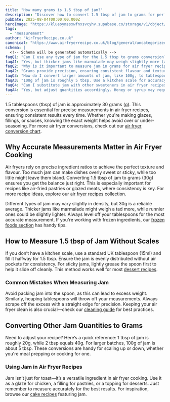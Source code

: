 ```yaml
---
title: "How many grams is 1.5 tbsp of jam?"
description: "Discover how to convert 1.5 tbsp of jam to grams for perfect air fryer recipes. Get precise measurements in seconds!"
pubDate: 2025-08-04T00:00:00.000Z
heroImage: "https://klueoymssxwfnxsvcyhv.supabase.co/storage/v1/object/public/Shmucket/how-many-grams-is-1-5-tbsp-of-jam.webp"
tags:
  - "measurement"
author: "AirFryerRecipe.co.uk"
canonical: "https://www.airfryerrecipe.co.uk/blog/general/uncategorized/how-many-grams-is-1-5-tbsp-of-jam"
schema: |
  <!-- Schema will be generated automatically -->
faqQ1: "Can I use any type of jam for the 1.5 tbsp to grams conversion?"
faqA1: "Yes, but thicker jams like marmalade may weigh slightly more (around 32g per 1.5 tbsp), while runnier jams could be closer to 28g. The standard 30g measurement works for most varieties."
faqQ2: "Why is it important to measure jam in grams for air fryer recipes?"
faqA2: "Grams provide precision, ensuring consistent flavour and texture. Air fryers cook quickly, so even small measurement errors can affect the outcome."
faqQ3: "How do I convert larger amounts of jam, like 100g, to tablespoons?"
faqA3: "100g of jam is roughly 5 tbsp. Use a kitchen scale for accuracy, especially when scaling recipes up or down."
faqQ4: "Can I substitute jam with other sweeteners in air fryer recipes?"
faqA4: "Yes, but adjust quantities accordingly. Honey or syrup may require less volume due to higher sweetness. Always check consistency and taste as you go."
---
```

<p>1.5 tablespoons (tbsp) of jam is approximately 30 grams (g). This conversion is essential for precise measurements in air fryer recipes, ensuring consistent results every time. Whether you're making glazes, fillings, or sauces, knowing the exact weight helps avoid over or under-seasoning. For more air fryer conversions, check out our <a href=https://www.airfryerrecipe.co.uk/air-fryer-conversion-chart>air fryer conversion chart</a>.</p>  

<h2>Why Accurate Measurements Matter in Air Fryer Cooking</h2>  
<p>Air fryers rely on precise ingredient ratios to achieve the perfect texture and flavour. Too much jam can make dishes overly sweet or sticky, while too little might leave them bland. Converting 1.5 tbsp of jam to grams (30g) ensures you get the balance just right. This is especially important for recipes like air-fried pastries or glazed meats, where consistency is key. For more recipe ideas, explore our <a href=https://www.airfryerrecipe.co.uk/recipes>air fryer recipes</a> collection.</p>  

<p>Different types of jam may vary slightly in density, but 30g is a reliable average. Thicker jams like marmalade might weigh a tad more, while runnier ones could be slightly lighter. Always level off your tablespoons for the most accurate measurement. If you're working with frozen ingredients, our <a href=https://www.airfryerrecipe.co.uk/recipe-category/frozen-foods>frozen foods section</a> has handy tips.</p>  

<h2>How to Measure 1.5 tbsp of Jam Without Scales</h2>  
<p>If you don’t have a kitchen scale, use a standard UK tablespoon (15ml) and fill it halfway for 1.5 tbsp. Ensure the jam is evenly distributed without air pockets for consistency. For sticky jams, lightly grease the spoon first to help it slide off cleanly. This method works well for most <a href=https://www.airfryerrecipe.co.uk/recipe-category/dessert>dessert recipes</a>.</p>  

<h3>Common Mistakes When Measuring Jam</h3>  
<p>Avoid packing jam into the spoon, as this can lead to excess weight. Similarly, heaping tablespoons will throw off your measurements. Always scrape off the excess with a straight edge for precision. Keeping your air fryer clean is also crucial—check our <a href=https://www.airfryerrecipe.co.uk/air-fryer-cleaner>cleaning guide</a> for best practices.</p>  

<h2>Converting Other Jam Quantities to Grams</h2>  
<p>Need to adjust your recipe? Here’s a quick reference: 1 tbsp of jam is roughly 20g, while 2 tbsp equals 40g. For larger batches, 100g of jam is about 5 tbsp. These conversions are handy for scaling up or down, whether you're meal prepping or cooking for one.</p>  

<h3>Using Jam in Air Fryer Recipes</h3>  
<p>Jam isn’t just for toast—it’s a versatile ingredient in air fryer cooking. Use it as a glaze for chicken, a filling for pastries, or a topping for desserts. Just remember to measure accurately for the best results. For inspiration, browse our <a href=https://www.airfryerrecipe.co.uk/recipe-category/cakes>cake recipes</a> featuring jam.</p>
